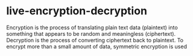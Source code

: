 # live-encryption-decryption

Encryption is the process of translating plain text data (plaintext) into something that appears to be random and meaningless (ciphertext). Decryption is the process of converting ciphertext back to plaintext. To encrypt more than a small amount of data, symmetric encryption is used
